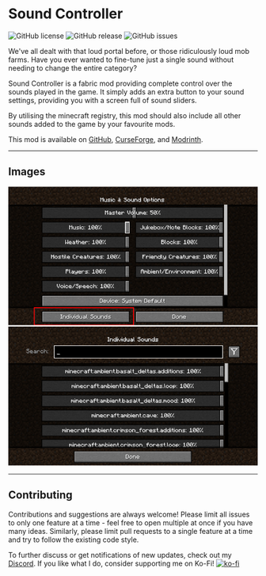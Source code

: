 # Sound Controller

![GitHub license](https://img.shields.io/github/license/BVengo/sound-controller.svg)
![GitHub release](https://img.shields.io/github/release/BVengo/sound-controller.svg)
![GitHub issues](https://img.shields.io/github/issues/BVengo/sound-controller.svg)

We've all dealt with that loud portal before, or those ridiculously loud mob farms. Have you ever wanted to fine-tune just a single sound without needing to change the entire category?

Sound Controller is a fabric mod providing complete control over the sounds played in the game. It simply adds an extra button to your sound settings, providing you with a screen full of sound sliders.

By utilising the minecraft registry, this mod should also include all other sounds added to the game by your favourite mods.

This mod is available on [GitHub](https://www.github.com/BVengo/sound-controller), [CurseForge](https://www.curseforge.com/minecraft/mc-mods/sound-controller), and [Modrinth](https://www.modrinth.com/mod/sound-controller).

---

## Images

<img src="./assets/settings_screen.png" alt="drawing" width="600"/>
<br/>
<img src="./assets/sounds_screen.png" alt="drawing" width="600"/>

---

## Contributing
Contributions and suggestions are always welcome! Please limit all issues to only one feature at a time - feel free to open multiple at once if you have many ideas. Similarly, please limit pull requests to a single feature at a time and try to follow the existing code style.


To further discuss or get notifications of new updates, check out my [Discord](https://discord.com/invite/kUhf3WSSfv). If you like what I do, consider supporting me on Ko-Fi! [![ko-fi](https://ko-fi.com/img/githubbutton_sm.svg)](https://ko-fi.com/C0C7DZ3FB)
